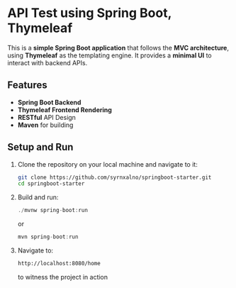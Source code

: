 # API Test using Spring Boot, Thymeleaf
This is a **simple Spring Boot application** that follows the **MVC architecture**, using **Thymeleaf** as the templating engine. It provides a **minimal UI** to interact with backend APIs.

## Features  
- **Spring Boot Backend** 
- **Thymeleaf Frontend Rendering** 
- **RESTful** API Design 
- **Maven** for building

## Setup and Run

1. Clone the repository on your local machine and navigate to it:
   ```sh
   git clone https://github.com/syrnxalno/springboot-starter.git
   cd springboot-starter
   
   ```
   
2. Build and run:
   ```java
   ./mvnw spring-boot:run
   ```
   or
   ```java
   mvn spring-boot:run
   ```
   
3. Navigate to:
   ```sh
   http://localhost:8080/home
   ```
   to witness the project in action
   


